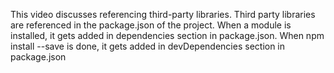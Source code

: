 This video discusses referencing third-party libraries.
Third party libraries are referenced in the package.json of the project.
When a module is installed, it gets added in dependencies section in package.json.
When npm install --save is done, it gets added in devDependencies section in package.json
